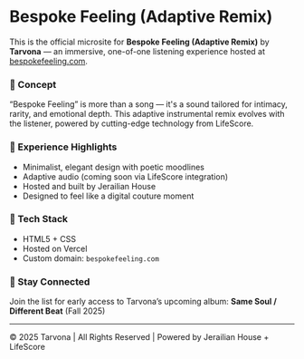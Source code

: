 # Bespoke Feeling (Adaptive Remix)

This is the official microsite for **Bespoke Feeling (Adaptive Remix)** by **Tarvona** — an immersive, one-of-one listening experience hosted at [bespokefeeling.com](https://bespokefeeling.com).

### 🔮 Concept
“Bespoke Feeling” is more than a song — it's a sound tailored for intimacy, rarity, and emotional depth. This adaptive instrumental remix evolves with the listener, powered by cutting-edge technology from LifeScore.

### 🎨 Experience Highlights
- Minimalist, elegant design with poetic moodlines
- Adaptive audio (coming soon via LifeScore integration)
- Hosted and built by Jerailian House
- Designed to feel like a digital couture moment

### 📁 Tech Stack
- HTML5 + CSS
- Hosted on Vercel
- Custom domain: `bespokefeeling.com`

### 💌 Stay Connected
Join the list for early access to Tarvona’s upcoming album: **Same Soul / Different Beat** (Fall 2025)

---

© 2025 Tarvona | All Rights Reserved | Powered by Jerailian House + LifeScore
